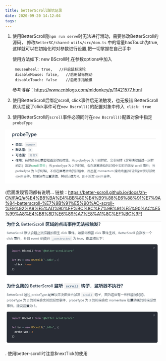 ```yaml
---
title: betterScroll踩坑记录
date: 2020-09-20 14:12:04
tags: 
---
```


<!-- # <center> betterScroll踩坑记录</center> -->

1. 使用BetterScroll刚`npm run serve`时无法进行滑动，需要修改BetterScroll的源码，
      修改`BetterSC/shared-utils/src/dom.ts` 中的常量hasTouch为true, 
      这样就可以在初始化时对参数进行设置,把一切掌握在自己手中

      使用方法如下:
        new BScroll时,在参数options中加入

        mouseWheel: true,   //开启鼠标滚轮
        disableMouse: false,   //启用鼠标拖动
        disableTouch: false    //启用手指触摸
      参考博客：https://www.cnblogs.com/mldonkey/p/11421577.html


2. 使用BetterScroll后绑定scroll, click事件后无法触发，也无报错 
    BetterScroll默认拦截了click事件可在`new Bscroll()`的配置对象中传入` click: true`
3. 使用BetterScroll的`scroll`事件必须同时在`new Bscroll()`配置对象中指定`probeType` 

![what](./1.1.jpg)

(后面发现官网都有说明... 链接：https://better-scroll.github.io/docs/zh-CN/FAQ/#%E4%B8%BA%E4%BB%80%E4%B9%88%E6%88%91%E7%9A%84-betterscroll-%E7%9B%91%E5%90%AC-scroll-%E9%92%A9%E5%AD%90%EF%BC%8C%E7%9B%91%E5%90%AC%E5%99%A8%E4%B8%8D%E6%89%A7%E8%A1%8C%EF%BC%9F)

![what](./1.2.jpg)

. 使用better-scroll时注意$nextTick的使用


